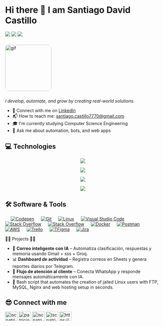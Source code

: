 <h1>Hi there 👋 I am Santiago David Castillo</h1>

<p align="left">
  <img src="https://img.shields.io/github/followers/Santiago193?label=Followers&style=social" />
  <img src="https://img.shields.io/github/stars/Santiago193?style=social" />
  <img src="https://komarev.com/ghpvc/?username=Santiago193&label=Profile%20views&color=0e75b6&style=flat" />
</p>

<img 
  src="https://i.pinimg.com/originals/e4/26/70/e426702edf874b181aced1e2fa5c6cde.gif" 
  width="150px" 
  alt="gif" 
  style="border-radius: 10px; margin-top: 10px; margin-bottom: 10px;"
/>

<em>I develop, automate, and grow by creating real-world solutions.</em>

<ul>
  <li>💼 Connect with me on <a href="#">LinkedIn</a></li>
  <li>📬 How to reach me: <a href="mailto:santiago.castillo7770@gmail.com">santiago.castillo7770@gmail.com</a></li>
  <li>🎓 I'm currently studying Computer Science Engineering</li>
  <li>💬 Ask me about automation, bots, and web apps</li>
</ul>

## 💻 Technologies 
<p align="center">
  <a href="https://skillicons.dev">
    <img src="https://skillicons.dev/icons?i=py,java,cpp&perline=3" />
  </a>
</p>

<p align="center">
  <a href="https://skillicons.dev">
    <img src="https://skillicons.dev/icons?i=mysql,nginx,git,github,discord&perline=5" />
  </a>
</p>

<p align="center">
  <a href="https://skillicons.dev">
    <img src="https://skillicons.dev/icons?i=gmail,gcp,eclipse,matlab,notion&perline=5" />
  </a>
</p>

<p align="center">
  <a href="https://skillicons.dev">
    <img src="https://skillicons.dev/icons?i=windows,ubuntu&perline=2" />
  </a>
</p>

 ## 🛠️ Software & Tools

<p>
  &emsp;
    <a href="#"><img alt="Codepen" src="https://img.shields.io/badge/Codepen-000000?style=for-the-badge&logo=codepen&logoColor=white"></a>
  &emsp;
    <a href="#"><img alt="Git" src="https://img.shields.io/badge/Git-F05032?style=for-the-badge&logo=git&logoColor=white"></a>
  &emsp;
    <a href="#"><img alt="Linux" src="https://img.shields.io/badge/Linux-FCC624?style=for-the-badge&logo=linux&logoColor=black"></a>
  &emsp;
    <a href="#"><img alt="Visual Studio Code" src="https://img.shields.io/badge/Visual_Studio_Code-0078D4?style=for-the-badge&logo=visual%20studio%20code&logoColor=white"></a>
  &emsp;
    <a href="#"><img alt="Stack Overflow" src="https://img.shields.io/badge/Stack_Overflow-FE7A16?style=for-the-badge&logo=stack-overflow&logoColor=white"></a>
&emsp;
    <a href="#"><img alt="Stack Overflow" src="https://img.shields.io/badge/MacOS--9cf?style=for-the-badge&logo=apple&logoColor=white"></a>
    &emsp;
    <a href="#"><img alt="Docker" src="https://img.shields.io/badge/Docker-2CA5E0?style=for-the-badge&logo=docker&logoColor=white"></a>
     &emsp;
    <a href="#"><img alt="Postman" src="https://img.shields.io/badge/Postman-FF6C37?style=for-the-badge&logo=Postman&logoColor=white"></a>
     &emsp;
    <a href="#"><img alt="AWS" src="https://img.shields.io/badge/Amazon_AWS-232F3E?style=for-the-badge&logo=amazon-aws&logoColor=white"></a>
    &emsp;
    <a href="#"><img alt="Trello" src="https://img.shields.io/badge/Trello-0052CC?style=for-the-badge&logo=trello&logoColor=white"></a>
    &emsp;
     <a href="#"><img alt="TFigma" src="https://img.shields.io/badge/Figma-F24E1E?style=for-the-badge&logo=figma&logoColor=white"></a>
    &emsp; 
   <a href="#"><img alt="Jira" src="https://img.shields.io/badge/Jira-0052CC?style=for-the-badge&logo=Jira&logoColor=white"></a>
    &emsp;
    
</p>
🚀🚀  Projects  🚀🚀

- 🧠 **Correo inteligente con IA** – Automatiza clasificación, respuestas y memoria usando Gmail + sss + Groq.
- 📊 **Dashboard de actividad** – Registra correos en Sheets y genera reportes diarios por Telegram.
- 🤖 **Flujo de atención al cliente** – Conecta WhatsApp y responde mensajes automáticamente con IA.
- 🔐 Bash script that automates the creation of jailed Linux users with FTP, MySQL, Nginx and web hosting setup in seconds.


## 😎 Connect with me
<p align="left">
  
<a href="https://linkedin.com/in/patricio-gomez" target="blank"><img align="center" src="https://www.svgrepo.com/show/448234/linkedin.svg" alt="iscpatricio92" height="30" width="40" /></a>
<a href="https://stackoverflow.com/users/9591889/patricio" target="blank"><img align="center" src="https://www.svgrepo.com/show/475686/stackoverflow-color.svg" alt="patricio" height="30" width="40" /></a>
<a href="https://www.youtube.com/@iscpatricio" target="blank"><img align="center" src="https://www.svgrepo.com/show/475700/youtube-color.svg" alt="iscpatricio" height="30" width="40" /></a>
<a href="mailTo:isc.patricio@gmail.com" target="blank"> <img align="center" src="https://www.svgrepo.com/show/349378/gmail.svg" alt="iscpatricio" height="30" width="40" /></a>
<a href="https://github.com/iscpatricio92" target="blank"> <img align="center" alt="https://github.com/iscpatricio92" src="https://www.svgrepo.com/show/512317/github-142.svg" height="30" width="40" /></a>
</p>
<br>

<br>

